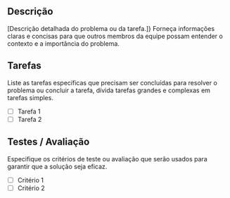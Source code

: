 ## Descrição
[Descrição detalhada do problema ou da tarefa.]}
Forneça informações claras e concisas para que outros membros da equipe possam entender o contexto e a importância do problema.

## Tarefas
Liste as tarefas específicas que precisam ser concluídas para resolver o problema ou concluir a tarefa, dívida tarefas grandes e complexas em tarefas simples.
- [ ] Tarefa 1
- [ ] Tarefa 2

## Testes / Avaliação
Especifique os critérios de teste ou avaliação que serão usados para garantir que a solução seja eficaz. 
- [ ] Critério 1
- [ ] Critério 2